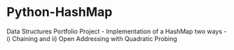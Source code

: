 # Python-HashMap
Data Structures Portfolio Project - Implementation of a HashMap two ways - i) Chaining and ii) Open Addressing with Quadratic Probing
